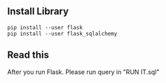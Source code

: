 ## Install Library
```
pip install --user flask
pip install --user flask_sqlalchemy
```
## Read this
After you run Flask. Please run query in "RUN IT.sql"